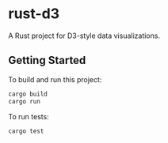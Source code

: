# rust-d3

A Rust project for D3-style data visualizations.

## Getting Started

To build and run this project:

```bash
cargo build
cargo run
```

To run tests:

```bash
cargo test
```